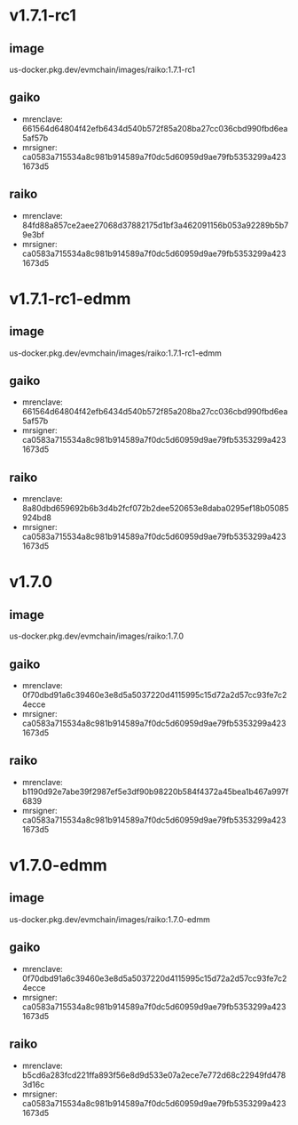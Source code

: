 # v1.7.1-rc1

## image

us-docker.pkg.dev/evmchain/images/raiko:1.7.1-rc1

## gaiko

- mrenclave: 661564d64804f42efb6434d540b572f85a208ba27cc036cbd990fbd6ea5af57b
- mrsigner: ca0583a715534a8c981b914589a7f0dc5d60959d9ae79fb5353299a4231673d5

## raiko

- mrenclave: 84fd88a857ce2aee27068d37882175d1bf3a462091156b053a92289b5b79e3bf
- mrsigner: ca0583a715534a8c981b914589a7f0dc5d60959d9ae79fb5353299a4231673d5

# v1.7.1-rc1-edmm

## image

us-docker.pkg.dev/evmchain/images/raiko:1.7.1-rc1-edmm

## gaiko

- mrenclave: 661564d64804f42efb6434d540b572f85a208ba27cc036cbd990fbd6ea5af57b
- mrsigner: ca0583a715534a8c981b914589a7f0dc5d60959d9ae79fb5353299a4231673d5

## raiko

- mrenclave: 8a80dbd659692b6b3d4b2fcf072b2dee520653e8daba0295ef18b05085924bd8
- mrsigner: ca0583a715534a8c981b914589a7f0dc5d60959d9ae79fb5353299a4231673d5

# v1.7.0

## image

us-docker.pkg.dev/evmchain/images/raiko:1.7.0

## gaiko

- mrenclave: 0f70dbd91a6c39460e3e8d5a5037220d4115995c15d72a2d57cc93fe7c24ecce
- mrsigner: ca0583a715534a8c981b914589a7f0dc5d60959d9ae79fb5353299a4231673d5

## raiko

- mrenclave: b1190d92e7abe39f2987ef5e3df90b98220b584f4372a45bea1b467a997f6839
- mrsigner: ca0583a715534a8c981b914589a7f0dc5d60959d9ae79fb5353299a4231673d5

# v1.7.0-edmm

## image

us-docker.pkg.dev/evmchain/images/raiko:1.7.0-edmm

## gaiko

- mrenclave: 0f70dbd91a6c39460e3e8d5a5037220d4115995c15d72a2d57cc93fe7c24ecce
- mrsigner: ca0583a715534a8c981b914589a7f0dc5d60959d9ae79fb5353299a4231673d5

## raiko

- mrenclave: b5cd6a283fcd221ffa893f56e8d9d533e07a2ece7e772d68c22949fd4783d16c
- mrsigner: ca0583a715534a8c981b914589a7f0dc5d60959d9ae79fb5353299a4231673d5

